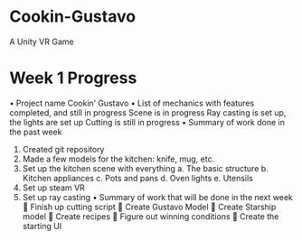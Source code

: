# Cookin-Gustavo
A Unity VR Game
# Week 1 Progress
•	Project name
Cookin’ Gustavo
•	List of mechanics with features completed, and still in progress
Scene is in progress
Ray casting is set up, the lights are set up
Cutting is still in progress 
•	Summary of work done in the past week
1.	Created git repository
2.	Made a few models for the kitchen: knife, mug, etc.
3.	Set up the kitchen scene with everything
a.	The basic structure
b.	Kitchen appliances
c.	Pots and pans
d.	Oven lights
e.	Utensils
4.	Set up steam VR
5.	Set up ray casting
•	Summary of work that will be done in the next week
	Finish up cutting script
	Create Gustavo Model
	Create Starship model 
	Create recipes
	Figure out winning conditions
	Create the starting UI

